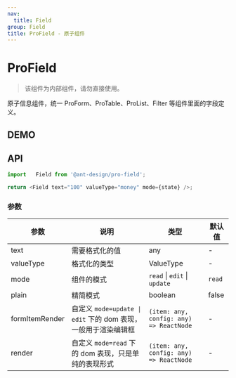 ```yaml
---
nav:
  title: Field
group: Field
title: ProField - 原子组件
---
```


# ProField

> 该组件为内部组件，请勿直接使用。

原子信息组件，统一 ProForm、ProTable、ProList、Filter 等组件里面的字段定义。

## DEMO

<code src="../../../demos/field/base.tsx" ></code>

<code src="../../../demos/field/base_test.tsx" debug></code>

<code src="../../../demos/field/search-value.tsx" debug></code>

<code src="../../../demos/field/search-value-autoClearSearchValue.tsx" debug></code>

<code src="../../../demos/field/tree-select-search-value.tsx" debug></code>

<code src="../../../demos/field/select-request.tsx" debug></code>

## API

```typescript | pure
import   Field from '@ant-design/pro-field';

return <Field text="100" valueType="money" mode={state} />;
```

### 参数

| 参数           | 说明                                                           | 类型                                    | 默认值 |
| -------------- | -------------------------------------------------------------- | --------------------------------------- | ------ |
| text           | 需要格式化的值                                                 | any                                     | -      |
| valueType      | 格式化的类型                                                   | ValueType                               | -      |
| mode           | 组件的模式                                                     | `read` \| `edit` \| `update`            | `read` |
| plain          | 精简模式                                                       | boolean                                 | false  |
| formItemRender | 自定义 `mode=update \| edit` 下的 dom 表现，一般用于渲染编辑框 | `(item: any, config: any) => ReactNode` | -      |
| render         | 自定义 `mode=read` 下的 dom 表现，只是单纯的表现形式           | `(item: any, config: any) => ReactNode` | -      |
